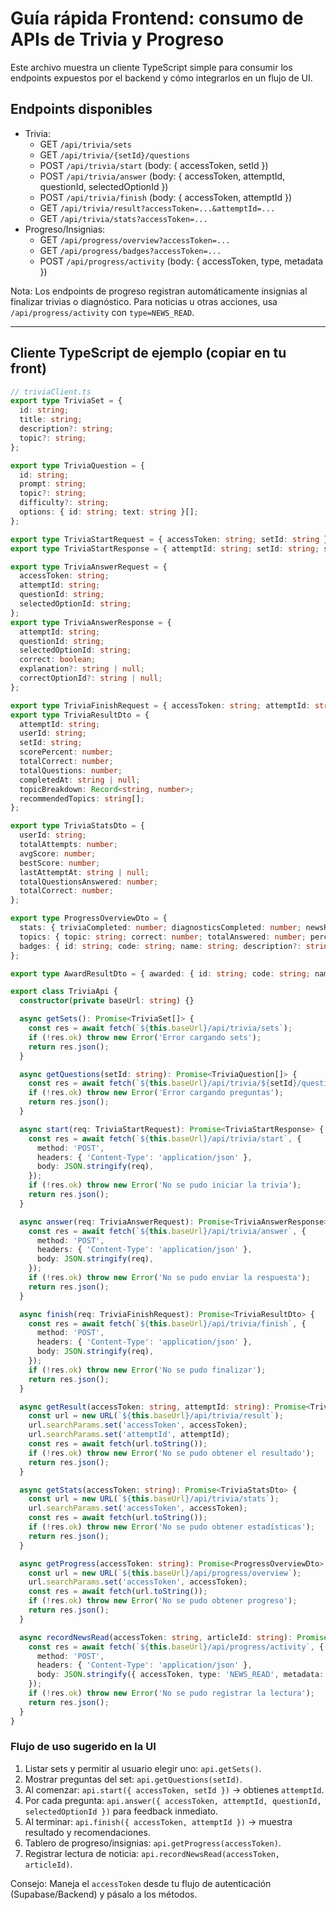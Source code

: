 # Guía rápida Frontend: consumo de APIs de Trivia y Progreso

Este archivo muestra un cliente TypeScript simple para consumir los endpoints expuestos por el backend y cómo integrarlos en un flujo de UI.

## Endpoints disponibles

- Trivia:
  - GET `/api/trivia/sets`
  - GET `/api/trivia/{setId}/questions`
  - POST `/api/trivia/start`  (body: { accessToken, setId })
  - POST `/api/trivia/answer` (body: { accessToken, attemptId, questionId, selectedOptionId })
  - POST `/api/trivia/finish` (body: { accessToken, attemptId })
  - GET `/api/trivia/result?accessToken=...&attemptId=...`
  - GET `/api/trivia/stats?accessToken=...`
- Progreso/Insignias:
  - GET `/api/progress/overview?accessToken=...`
  - GET `/api/progress/badges?accessToken=...`
  - POST `/api/progress/activity` (body: { accessToken, type, metadata })

Nota: Los endpoints de progreso registran automáticamente insignias al finalizar trivias o diagnóstico. Para noticias u otras acciones, usa `/api/progress/activity` con `type=NEWS_READ`.

---

## Cliente TypeScript de ejemplo (copiar en tu front)

```ts
// triviaClient.ts
export type TriviaSet = {
  id: string;
  title: string;
  description?: string;
  topic?: string;
};

export type TriviaQuestion = {
  id: string;
  prompt: string;
  topic?: string;
  difficulty?: string;
  options: { id: string; text: string }[];
};

export type TriviaStartRequest = { accessToken: string; setId: string };
export type TriviaStartResponse = { attemptId: string; setId: string; startedAt: string };

export type TriviaAnswerRequest = {
  accessToken: string;
  attemptId: string;
  questionId: string;
  selectedOptionId: string;
};
export type TriviaAnswerResponse = {
  attemptId: string;
  questionId: string;
  selectedOptionId: string;
  correct: boolean;
  explanation?: string | null;
  correctOptionId?: string | null;
};

export type TriviaFinishRequest = { accessToken: string; attemptId: string };
export type TriviaResultDto = {
  attemptId: string;
  userId: string;
  setId: string;
  scorePercent: number;
  totalCorrect: number;
  totalQuestions: number;
  completedAt: string | null;
  topicBreakdown: Record<string, number>;
  recommendedTopics: string[];
};

export type TriviaStatsDto = {
  userId: string;
  totalAttempts: number;
  avgScore: number;
  bestScore: number;
  lastAttemptAt: string | null;
  totalQuestionsAnswered: number;
  totalCorrect: number;
};

export type ProgressOverviewDto = {
  stats: { triviaCompleted: number; diagnosticsCompleted: number; newsRead: number };
  topics: { topic: string; correct: number; totalAnswered: number; percent: number }[];
  badges: { id: string; code: string; name: string; description?: string; iconUrl?: string; awardedAt?: string }[];
};

export type AwardResultDto = { awarded: { id: string; code: string; name: string }[] };

export class TriviaApi {
  constructor(private baseUrl: string) {}

  async getSets(): Promise<TriviaSet[]> {
    const res = await fetch(`${this.baseUrl}/api/trivia/sets`);
    if (!res.ok) throw new Error('Error cargando sets');
    return res.json();
  }

  async getQuestions(setId: string): Promise<TriviaQuestion[]> {
    const res = await fetch(`${this.baseUrl}/api/trivia/${setId}/questions`);
    if (!res.ok) throw new Error('Error cargando preguntas');
    return res.json();
  }

  async start(req: TriviaStartRequest): Promise<TriviaStartResponse> {
    const res = await fetch(`${this.baseUrl}/api/trivia/start`, {
      method: 'POST',
      headers: { 'Content-Type': 'application/json' },
      body: JSON.stringify(req),
    });
    if (!res.ok) throw new Error('No se pudo iniciar la trivia');
    return res.json();
  }

  async answer(req: TriviaAnswerRequest): Promise<TriviaAnswerResponse> {
    const res = await fetch(`${this.baseUrl}/api/trivia/answer`, {
      method: 'POST',
      headers: { 'Content-Type': 'application/json' },
      body: JSON.stringify(req),
    });
    if (!res.ok) throw new Error('No se pudo enviar la respuesta');
    return res.json();
  }

  async finish(req: TriviaFinishRequest): Promise<TriviaResultDto> {
    const res = await fetch(`${this.baseUrl}/api/trivia/finish`, {
      method: 'POST',
      headers: { 'Content-Type': 'application/json' },
      body: JSON.stringify(req),
    });
    if (!res.ok) throw new Error('No se pudo finalizar');
    return res.json();
  }

  async getResult(accessToken: string, attemptId: string): Promise<TriviaResultDto> {
    const url = new URL(`${this.baseUrl}/api/trivia/result`);
    url.searchParams.set('accessToken', accessToken);
    url.searchParams.set('attemptId', attemptId);
    const res = await fetch(url.toString());
    if (!res.ok) throw new Error('No se pudo obtener el resultado');
    return res.json();
  }

  async getStats(accessToken: string): Promise<TriviaStatsDto> {
    const url = new URL(`${this.baseUrl}/api/trivia/stats`);
    url.searchParams.set('accessToken', accessToken);
    const res = await fetch(url.toString());
    if (!res.ok) throw new Error('No se pudo obtener estadísticas');
    return res.json();
  }

  async getProgress(accessToken: string): Promise<ProgressOverviewDto> {
    const url = new URL(`${this.baseUrl}/api/progress/overview`);
    url.searchParams.set('accessToken', accessToken);
    const res = await fetch(url.toString());
    if (!res.ok) throw new Error('No se pudo obtener progreso');
    return res.json();
  }

  async recordNewsRead(accessToken: string, articleId: string): Promise<AwardResultDto> {
    const res = await fetch(`${this.baseUrl}/api/progress/activity`, {
      method: 'POST',
      headers: { 'Content-Type': 'application/json' },
      body: JSON.stringify({ accessToken, type: 'NEWS_READ', metadata: { articleId } }),
    });
    if (!res.ok) throw new Error('No se pudo registrar la lectura');
    return res.json();
  }
}
```

### Flujo de uso sugerido en la UI
1. Listar sets y permitir al usuario elegir uno: `api.getSets()`.
2. Mostrar preguntas del set: `api.getQuestions(setId)`.
3. Al comenzar: `api.start({ accessToken, setId })` -> obtienes `attemptId`.
4. Por cada pregunta: `api.answer({ accessToken, attemptId, questionId, selectedOptionId })` para feedback inmediato.
5. Al terminar: `api.finish({ accessToken, attemptId })` -> muestra resultado y recomendaciones.
6. Tablero de progreso/insignias: `api.getProgress(accessToken)`.
7. Registrar lectura de noticia: `api.recordNewsRead(accessToken, articleId)`.

Consejo: Maneja el `accessToken` desde tu flujo de autenticación (Supabase/Backend) y pásalo a los métodos.

